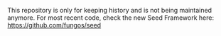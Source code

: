 This repository is only for keeping history and is not being maintained anymore. For most recent code, check the new Seed Framework here: https://github.com/fungos/seed
